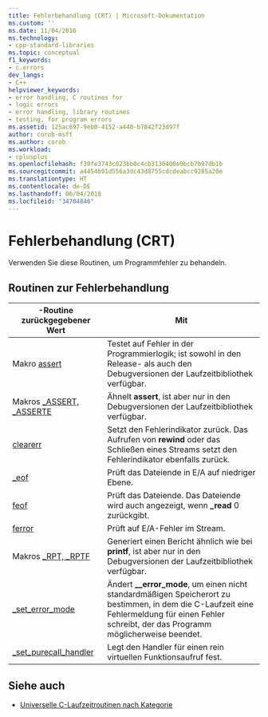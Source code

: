 ```yaml
---
title: Fehlerbehandlung (CRT) | Microsoft-Dokumentation
ms.custom: ''
ms.date: 11/04/2016
ms.technology:
- cpp-standard-libraries
ms.topic: conceptual
f1_keywords:
- c.errors
dev_langs:
- C++
helpviewer_keywords:
- error handling, C routines for
- logic errors
- error handling, library routines
- testing, for program errors
ms.assetid: 125ac697-9eb0-4152-a440-b7842f23d97f
author: corob-msft
ms.author: corob
ms.workload:
- cplusplus
ms.openlocfilehash: f39fe3743c023bb0c4cb3130400e9bcb7b97db1b
ms.sourcegitcommit: a4454b91d556a3dc43d8755cdcdeabcc9285a20e
ms.translationtype: HT
ms.contentlocale: de-DE
ms.lasthandoff: 06/04/2018
ms.locfileid: "34704846"
---
```

# <a name="error-handling-crt"></a>Fehlerbehandlung (CRT)

Verwenden Sie diese Routinen, um Programmfehler zu behandeln.

## <a name="error-handling-routines"></a>Routinen zur Fehlerbehandlung

|-Routine zurückgegebener Wert|Mit|
|-------------|---------|
|Makro [assert](../c-runtime-library/reference/assert-macro-assert-wassert.md)|Testet auf Fehler in der Programmierlogik; ist sowohl in den Release- als auch den Debugversionen der Laufzeitbibliothek verfügbar.|
|Makros [_ASSERT, _ASSERTE](../c-runtime-library/reference/assert-asserte-assert-expr-macros.md)|Ähnelt **assert**, ist aber nur in den Debugversionen der Laufzeitbibliothek verfügbar.|
|[clearerr](../c-runtime-library/reference/clearerr.md)|Setzt den Fehlerindikator zurück. Das Aufrufen von **rewind** oder das Schließen eines Streams setzt den Fehlerindikator ebenfalls zurück.|
|[_eof](../c-runtime-library/reference/eof.md)|Prüft das Dateiende in E/A auf niedriger Ebene.|
|[feof](../c-runtime-library/reference/feof.md)|Prüft das Dateiende. Das Dateiende wird auch angezeigt, wenn **_read** 0 zurückgibt.|
|[ferror](../c-runtime-library/reference/ferror.md)|Prüft auf E/A-Fehler im Stream.|
|Makros [_RPT, _RPTF](../c-runtime-library/reference/rpt-rptf-rptw-rptfw-macros.md)|Generiert einen Bericht ähnlich wie bei **printf**, ist aber nur in den Debugversionen der Laufzeitbibliothek verfügbar.|
|[_set_error_mode](../c-runtime-library/reference/set-error-mode.md)|Ändert **__error_mode**, um einen nicht standardmäßigen Speicherort zu bestimmen, in dem die C-Laufzeit eine Fehlermeldung für einen Fehler schreibt, der das Programm möglicherweise beendet.|
|[_set_purecall_handler](../c-runtime-library/reference/get-purecall-handler-set-purecall-handler.md)|Legt den Handler für einen rein virtuellen Funktionsaufruf fest.|

## <a name="see-also"></a>Siehe auch

- [Universelle C-Laufzeitroutinen nach Kategorie](../c-runtime-library/run-time-routines-by-category.md)
